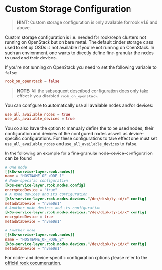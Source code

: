 # Custom Storage Configuration

> **HINT:** Custom storage configuration is only available for rook v1.6 and above.

Custom storage configuration is i.e. needed for rook/ceph clusters not running on OpenStack but on bare metal.
The default cinder storage class used to set up OSDs is not available if you're not running on OpenStack.
In such an environment, one wants to directly define fine-granular the nodes to used and their devices.

If you're not running on OpenStack you need to set the following variable to `false`:

```toml
rook_on_openstack = false
```

> **NOTE:** All the subsequent described configuration does only take effect if you disabled `rook_on_openstack`.

You can configure to automatically use all available nodes and/or devices:

```toml
use_all_available_nodes = true
use_all_available_devices = true
```

You do also have the option to manually define the to be used nodes, their configuration and devices of the configured nodes as well as device-specific configurations.
For these configurations to take effect one must set `use_all_available_nodes` and `use_all_available_devices` to `false`.

In the following an example for a fine-granular node-device-configuration can be found:

```toml
# One node
[[k8s-service-layer.rook.nodes]]
name = "HOSTNAME_OF_NODE_1"
# Node-specific configuration
[k8s-service-layer.rook.nodes.config]
encryptedDevice = "true"
# A node devices and its configuration
[k8s-service-layer.rook.nodes.devices."/dev/disk/by-id/x".config]
metadataDevice = "nvme0n1"
# Another node devices and its configuration
[k8s-service-layer.rook.nodes.devices."/dev/disk/by-id/x".config]
encryptedDevice = true
metadataDevice = "nvme0n1"

# Another node
[[k8s-service-layer.rook.nodes]]
name = "HOSTNAME_OF_NODE_2"
[k8s-service-layer.rook.nodes.devices."/dev/disk/by-id/x".config]
metadataDevice = "nvme0n1"
```

For node- and device-specific configuration options please refer to the [official rook documentation](https://rook.io/docs/rook/v1.9/CRDs/Cluster/ceph-cluster-crd/#cluster-settings).
